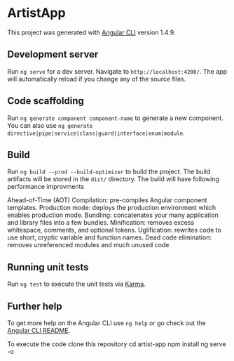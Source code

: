 # ArtistApp

This project was generated with [Angular CLI](https://github.com/angular/angular-cli) version 1.4.9.

## Development server

Run `ng serve` for a dev server. Navigate to `http://localhost:4200/`. The app will automatically reload if you change any of the source files.

## Code scaffolding

Run `ng generate component component-name` to generate a new component. You can also use `ng generate directive|pipe|service|class|guard|interface|enum|module`.

## Build

Run `ng build --prod --build-optimizer` to build the project. The build artifacts will be stored in the `dist/` directory. The build will have following performance improvments

Ahead-of-Time (AOT) Compilation: pre-compiles Angular component templates.
Production mode: deploys the production environment which enables production mode.
Bundling: concatenates your many application and library files into a few bundles.
Minification: removes excess whitespace, comments, and optional tokens.
Uglification: rewrites code to use short, cryptic variable and function names.
Dead code elimination: removes unreferenced modules and much unused code

## Running unit tests

Run `ng test` to execute the unit tests via [Karma](https://karma-runner.github.io).

## Further help

To get more help on the Angular CLI use `ng help` or go check out the [Angular CLI README](https://github.com/angular/angular-cli/blob/master/README.md).

To execute the code
clone this repository
cd artist-app
npm install
ng serve -o


